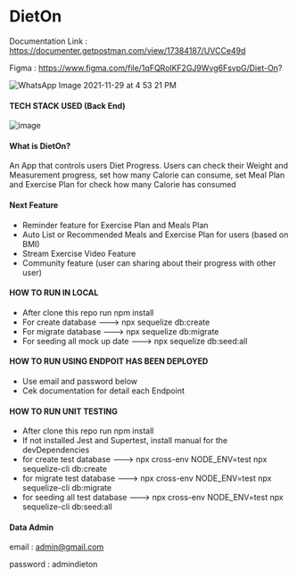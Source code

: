 
# DietOn

Documentation Link : https://documenter.getpostman.com/view/17384187/UVCCe49d

Figma : https://www.figma.com/file/1qFQRolKF2GJ9Wvg6FsvpG/Diet-On?

![WhatsApp Image 2021-11-29 at 4 53 21 PM](https://user-images.githubusercontent.com/46044060/143911825-78c75bdc-9bbc-4acb-82da-6fdb4a87ee59.jpeg)

#### TECH STACK USED (Back End)
![image](https://user-images.githubusercontent.com/46044060/143916279-2d7e3207-cc03-4b40-9c14-03586f4022c0.png)

#### What is DietOn?
An App that controls users Diet Progress. Users can check their Weight and Measurement progress, set how many Calorie can consume, set Meal Plan and Exercise Plan for check how many Calorie has consumed

#### Next Feature
- Reminder feature for Exercise Plan and Meals Plan
- Auto List or Recommended Meals and Exercise Plan for users (based on BMI)
- Stream Exercise Video Feature
- Community feature (user can sharing about their progress with other user)

#### HOW TO RUN IN LOCAL
- After clone this repo run npm install
- For create database ---> npx sequelize db:create  
- For migrate database ---> npx sequelize db:migrate
- For seeding all mock up date ---> npx sequelize db:seed:all

#### HOW TO RUN USING ENDPOIT HAS BEEN DEPLOYED
- Use email and password below
- Cek documentation for detail each Endpoint

#### HOW TO RUN UNIT TESTING
- After clone this repo run npm install
- If not installed Jest and Supertest, install manual for the devDependencies
- for create test database ---> npx cross-env NODE_ENV=test npx sequelize-cli db:create
- for migrate test database ---> npx cross-env NODE_ENV=test npx sequelize-cli db:migrate
- for seeding all test database ---> npx cross-env NODE_ENV=test npx sequelize-cli db:seed:all


#### Data Admin
email : admin@gmail.com

password : admindieton
